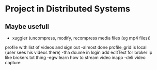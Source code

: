 # Project in Distributed Systems

## Maybe usefull

* xuggler (uncompress, modify, recompress media files (eg mp4 files))


profile with list of videos and sign out -almost done
profile_grid is local (user sees his videos there) -tha doume
in login add editText for broker ip like brokers.txt thing -egw
learn how to stream video inapp -deli
video capture
